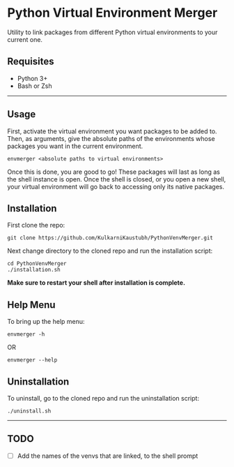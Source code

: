 # Python Virtual Environment Merger

Utility to link packages from different Python virtual environments to your current one.<br>

## Requisites

- Python 3+
- Bash or Zsh

<hr />

## Usage

First, activate the virtual environment you want packages to be added to.<br>
Then, as arguments, give the absolute paths of the environments whose packages you want in the current environment.

```
envmerger <absolute paths to virtual environments>
```

Once this is done, you are good to go! These packages will last as long as the shell instance is open. Once the shell is closed, or you open a new shell, your virtual environment will go back to accessing only its native packages.

## Installation

First clone the repo:

```
git clone https://github.com/KulkarniKaustubh/PythonVenvMerger.git
```

Next change directory to the cloned repo and run the installation script:

```
cd PythonVenvMerger
./installation.sh
```

**Make sure to restart your shell after installation is complete.**

## Help Menu

To bring up the help menu:

```
envmerger -h
```
OR
```
envmerger --help
```

## Uninstallation

To uninstall, go to the cloned repo and run the uninstallation script:

```
./uninstall.sh
```

<hr />

## TODO

- [ ] Add the names of the venvs that are linked, to the shell prompt
